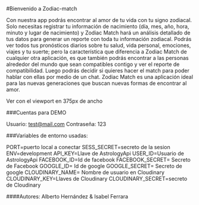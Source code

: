 #Bienvenido a Zodiac-match

Con nuestra app podrás encontrar al amor de tu vida con tu signo zodiacal. Solo necesitas registrar tu información de nacimiento (día, mes, año, hora, minuto y lugar de nacimiento) y Zodiac Match hará un análisis detallado de tus datos para generar un reporte con toda tu información zodiacal. Podrás ver
todos tus pronósticos diarios sobre tu salud, vida personal, emociones, viajes y tu suerte; pero la característica que diferencia a Zodiac Match de cualquier otra aplicación, es que también podrás encontrar a las personas alrededor del mundo que sean compatibles contigo y ver el reporte de compatibilidad. Luego podrás decidir si quieres hacer el match para poder hablar con ellas por medio de un chat. Zodiac Match es una aplicación ideal para las nuevas generaciones que buscan nuevas formas de encontrar al amor.

Ver con el viewport en 375px de ancho


###Cuentas para DEMO

Usuario: test@mail.com
Contraseña: 123

###Variables de entorno usadas:

PORT=puerto local a conectar
SESS_SECRET=secreto de la sesion
ENV=development
API_KEY=Llave de AstrologyApi
USER_ID=Usuario de AstrologyApi
FACEBOOK_ID=Id de facebook
FACEBOOK_SECRET= Secreto de Facebook
GOOGLE_ID= Id de google
GOOGLE_SECRET= Secreto de google
CLOUDINARY_NAME= Nombre de usuario en Cloudinary
CLOUDINARY_KEY=Llaves de Cloudinary
CLOUDINARY_SECRET=secreto de Cloudinary

####Autores:
Alberto Hernández & Isabel Ferrara
